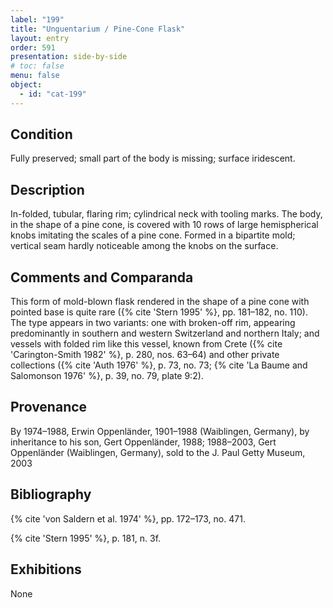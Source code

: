 ```yaml
---
label: "199"
title: "Unguentarium / Pine-Cone Flask"
layout: entry
order: 591
presentation: side-by-side
# toc: false
menu: false
object:
  - id: "cat-199"
---
```


## Condition

Fully preserved; small part of the body is missing; surface iridescent.

## Description

In-folded, tubular, flaring rim; cylindrical neck with tooling marks. The body, in the shape of a pine cone, is covered with 10 rows of large hemispherical knobs imitating the scales of a pine cone. Formed in a bipartite mold; vertical seam hardly noticeable among the knobs on the surface.

## Comments and Comparanda

This form of mold-blown flask rendered in the shape of a pine cone with pointed base is quite rare ({% cite 'Stern 1995' %}, pp. 181–182, no. 110). The type appears in two variants: one with broken-off rim, appearing predominantly in southern and western Switzerland and northern Italy; and vessels with folded rim like this vessel, known from Crete ({% cite 'Carington-Smith 1982' %}, p. 280, nos. 63–64) and other private collections ({% cite 'Auth 1976' %}, p. 73, no. 73; {% cite 'La Baume and Salomonson 1976' %}, p. 39, no. 79, plate 9:2).

## Provenance

By 1974–1988, Erwin Oppenländer, 1901–1988 (Waiblingen, Germany), by inheritance to his son, Gert Oppenländer, 1988; 1988–2003, Gert Oppenländer (Waiblingen, Germany), sold to the J. Paul Getty Museum, 2003

## Bibliography

{% cite 'von Saldern et al. 1974' %}, pp. 172–173, no. 471.

{% cite 'Stern 1995' %}, p. 181, n. 3f.

## Exhibitions

None

